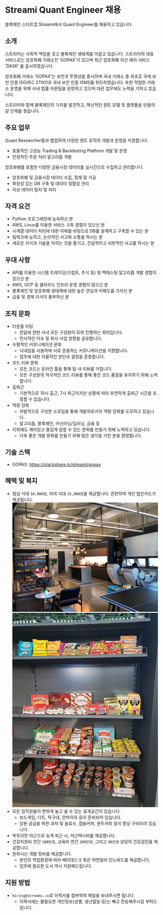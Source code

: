 # Streami Quant Engineer 채용

블록체인 스타트업 Streami에서 Quant Engineer를 채용하고 있습니다.


## 소개

스트리미는 사회적 책임을 갖고 블록체인 생태계를 이끌고 있습니다. 스트리미의 대표 서비스로는 암호화폐 거래소인 ‘GOPAX’가 있으며 최근 암호화폐 자산 예치 서비스 ‘DASK’ 를 출시하였습니다.
 
암호화폐 거래소 ‘GOPAX’는 보안과 투명성을 중시하며 국내 거래소 중 최초로 국제 보안 인증 ISO/IEC 27001과 국내 보안 인증 ISMS를 취득하였습니다. 또한 적법한 거래소 운영을 위해 사내 법률 자문팀을 운영하고 있으며 대관 업무에도 노력을 기하고 있습니다.
 
스트리미와 함께 블록체인의 가치를 발견하고, 혁신적인 퀀트 모델 및 플랫폼을 만들어갈 인재를 찾습니다.


## 주요 업무

Quant Researcher들과 협업하여 다양한 퀀트 로직의 개발과 운영을 지원합니다.
- 효율적인 고성능 Trading & Backtesting Platform 개발 및 운영
- 안정적인 주문 처리 알고리즘 개발

암호화폐를 포함한 다양한 금융시장 데이터를 실시간으로 수집하고 관리합니다.
- 암호화폐 및 금융시장 데이터 수집, 정제 및 가공
- 확장성 있는 DB 구축 및 데이터 정합성 관리
- 이상 데이터 탐지 및 처리


## 자격 요건

- Python 프로그래밍에 능숙하신 분
- AWS, Linux를 이용한 서비스 구축 경험이 있으신 분
- 시계열 데이터 처리에 대한 이해를 바탕으로 DB를 설계하고 구축할 수 있는 분
- 팀워크에 능하고, 논리적인 사고와 소통을 하시는 분
- 새로운 지식과 기술을 익히는 것을 즐기고, 건설적이고 비판적인 사고를 하시는 분


## 우대 사항

- API를 이용한 시스템 트레이딩(크립토, 주식 등) 및 백테스팅 알고리즘 개발 경험이 있으신 분
- AWS, GCP 등 클라우드 인프라 운영 경험이 많으신 분
- 블록체인 및 암호화폐 생태계에 대한 높은 관심과 이해도를 가지신 분
- 금융 및 경제 지식이 풍부하신 분


## 조직 문화

- 타운홀 미팅
  - 한달에 한번 사내 모든 구성원이 모여 진행하는 회의입니다.
  - 전사적인 이슈 및 회사 사업 방향을 공유합니다. 
- 수평적인 커뮤니케이션 문화
  - 닉네임을 사용하며 서로 존중하는 커뮤니케이션을 지향합니다.
  - 업무에 대한 자율적인 판단과 결정을 존중합니다. 
- 코드 리뷰 문화
  - 모든 코드는 온라인 툴을 통해 팀 내 리뷰를 거칩니다.
  - 모든 구성원의 적극적인 코드 리뷰를 통해 좋은 코드 품질을 유지하기 위해 노력합니다.
- 출퇴근
  - 기본적으로 10시 출근, 7시 퇴근이지만 상황에 따라 유연하게 출퇴근 시간을 조절할 수 있습니다.
- 역량 강화
  - 자발적으로 구성한 소모임을 통해 개발자로서의 역량 강화를 도모하고 있습니다.
  - 알고리즘, 블록체인, 머신러닝/딥러닝, 금융 등
- 이외에도 재미있고 즐겁게 일할 수 있는 문화를 만들기 위해 노력하고 있습니다.
  - 더욱 좋은 개발 문화를 만들기 위해 많은 생각을 가진 분을 환영합니다.


## 기술 스택

- GOPAX: https://stackshare.io/streami/gopax


## 혜택 및 복지

- 점심 식대 `10,000원`, 저녁 식대 `15,000원`을 제공합니다. 관련하여 개인 법인카드가 제공됩니다.
![a staff lounge](/images/a-staff-lounge.jpg)
![snack bar](/images/snackbar.jpg)
- 모든 임직원들이 편하게 놀고 쉴 수 있는 휴게공간이 있습니다.
  - 보드게임, 다트, 탁구대, 안마의자 등이 준비되어 있습니다.
  - 당분 공급을 위한 과자 및 음료수, 캡슐커피, 원두커피 등이 항상 구비되어 있습니다.
- 부득이한 야근으로 늦게 퇴근 시, 야근택시비를 제공합니다.
- 건강지원비 연간 `100만원`, 교육비 연간 `200만원`, 그리고 `90만원` 상당의 건강검진을 제공합니다.
- 원하시는 개발 장비를 제공합니다.
  - 본인의 작업환경에 따라 베리데스크 혹은 허먼밀러 인노바드를 제공합니다.
  - 업무에 필요한 도서 역시 지원해드립니다.


## 지원 방법

- `hiring@streami.co`로 이력서를 첨부하여 메일을 보내주시면 됩니다.
  - 이력서에는 불필요한 개인정보(성별, 생년월일 등)는 빼고 전송해주시길 부탁드립니다.
